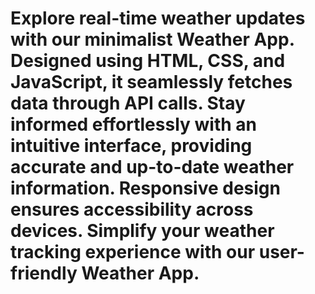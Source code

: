 # Explore real-time weather updates with our minimalist Weather App. Designed using HTML, CSS, and JavaScript, it seamlessly fetches data through API calls. Stay informed effortlessly with an intuitive interface, providing accurate and up-to-date weather information. Responsive design ensures accessibility across devices. Simplify your weather tracking experience with our user-friendly Weather App.
